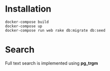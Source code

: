 # Installation
```
docker-compose build
docker-compose up
docker-compose run web rake db:migrate db:seed
```

# Search 
Full text search is implemented using **pg_trgm**

